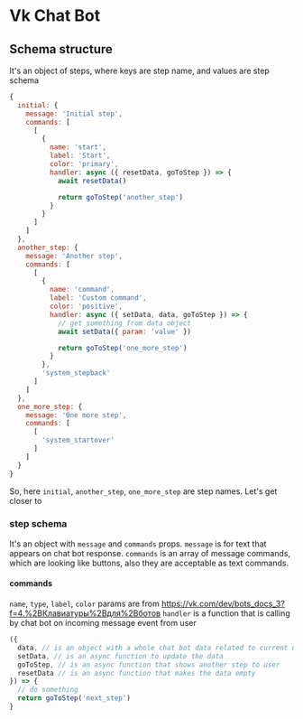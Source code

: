 # Vk Chat Bot
## Schema structure
It's an object of steps, where keys are step name, and values are step schema

```js
{
  initial: {
    message: 'Initial step',
    commands: [
      [
        {
          name: 'start',
          label: 'Start',
          color: 'primary',
          handler: async ({ resetData, goToStep }) => {
            await resetData()

            return goToStep('another_step')
          }
        }
      ]
    ]
  },
  another_step: {
    message: 'Another step',
    commands: [
      [
        {
          name: 'command',
          label: 'Custom command',
          color: 'positive',
          handler: async ({ setData, data, goToStep }) => {
            // get something from data object
            await setData({ param: 'value' })

            return goToStep('one_more_step')
          }
        },
        'system_stepback'
      ]
    ]
  },
  one_more_step: {
    message: 'One more step',
    commands: [
      [
        'system_startover'
      ]
    ]
  }
}
```

So, here `initial`, `another_step`, `one_more_step` are step names.
Let's get closer to
### step schema
It's an object with `message` and `commands` props.
`message` is for text that appears on chat bot response. `commands` is an array of message commands, which are looking like buttons, also they are acceptable as text commands.
#### commands
`name`, `type`, `label`, `color` params are from https://vk.com/dev/bots_docs_3?f=4.%2BКлавиатуры%2Bдля%2Bботов
`handler` is a function that is calling by chat bot on incoming message event from user
```js
({
  data, // is an object with a whole chat bot data related to current user
  setData, // is an async function to update the data
  goToStep, // is an async function that shows another step to user
  resetData // is an async function that makes the data empty
}) => {
  // do something
  return goToStep('next_step')
}
```
